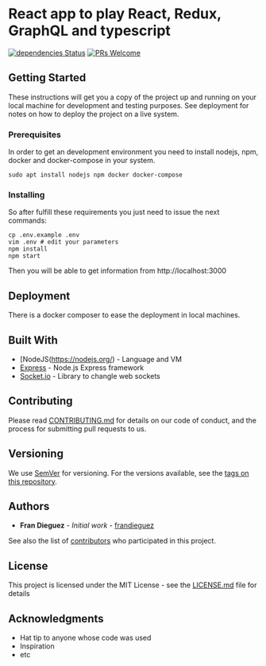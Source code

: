 # React app to play React, Redux, GraphQL and typescript

[![dependencies Status](https://david-dm.org/frandieguez/react-rickandmorty/status.svg)](https://david-dm.org/frandieguez/react-rickandmorty/) [![PRs Welcome](https://img.shields.io/badge/PRs-welcome-brightgreen.svg?style=flat-square)](http://makeapullrequest.com)

## Getting Started

These instructions will get you a copy of the project up and running on your local machine for development and testing purposes. See deployment for notes on how to deploy the project on a live system.

### Prerequisites

In order to get an development environment you need to install nodejs, npm, docker and docker-compose in your system.

```
sudo apt install nodejs npm docker docker-compose
```

### Installing

So after fulfill these requirements you just need to issue the next commands:

```
cp .env.example .env
vim .env # edit your parameters
npm install
npm start
```

Then you will be able to get information from http://localhost:3000

## Deployment

There is a docker composer to ease the deployment in local machines.

## Built With

- [NodeJS(https://nodejs.org/) - Language and VM
- [Express](https://expressjs.com/) - Node.js Express framework
- [Socket.io](https://socket.io) - Library to changle web sockets

## Contributing

Please read [CONTRIBUTING.md](https://gist.github.com/frandieguez/6e0fe20139abc0285cd5955784843b21) for details on our code of conduct, and the process for submitting pull requests to us.

## Versioning

We use [SemVer](http://semver.org/) for versioning. For the versions available, see the [tags on this repository](https://github.com/frandieguez/node-restserver-api/tags).

## Authors

- **Fran Dieguez** - _Initial work_ - [frandieguez](https://github.com/frandieguez)

See also the list of [contributors](https://github.com/frandieguez/node-restserver-api/contributors) who participated in this project.

## License

This project is licensed under the MIT License - see the [LICENSE.md](LICENSE.md) file for details

## Acknowledgments

- Hat tip to anyone whose code was used
- Inspiration
- etc
